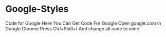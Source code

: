# Google-Styles
Code for Google
Here You Can Get Code For Google
Open google.com in Google Chrome
Press Ctrl+Shift+I
And change all code to mine
